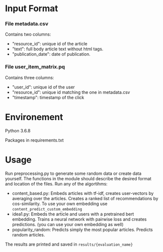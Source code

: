 # Input Format
### File metadata.csv
Contains two columns:
* "resource_id": unique id of the article
* "text": full body article text without html tags. 
* "publication_date": date of publication. 

### File user_item_matrix.pq
Contains three columns:
* "user_id": unique id of the user
* "resource_id": unique id matching the one in metadata.csv
* "timestamp":  timestamp of the click

# Environement
Python 3.6.8

Packages in requirements.txt

# Usage
Run preprocessing.py to generate some random data or create data yourself. The functions in the module should describe 
the desired format and location of the files.
Run any of the algortihms:
* content_based.py: Embeds articles with tf-idf, creates user-vectors by averaging over the articles. Creates a ranked 
                    list of recommendations by cos-similarity. To use your own embedding use 
                    `content_predict_custom_embedding`
* idea1.py: Embeds the article and users with a pretrained bert embedding. Trains a neural network with pairwise loss 
            and creates predictions. (you can use your own embedding as well)
* popularity_random: Predicts simply the most popular articles. Predicts random articles. 

The results are printed and saved in `results/{evaluation_name}` 
